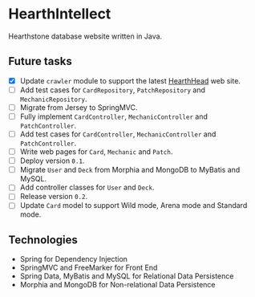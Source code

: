 # HearthIntellect

Hearthstone database website written in Java.

## Future tasks

- [x] Update `crawler` module to support the latest [HearthHead](http://www.hearthhead.com/) web site.
- [ ] Add test cases for `CardRepository`, `PatchRepository` and `MechanicRepository`.
- [ ] Migrate from Jersey to SpringMVC.
- [ ] Fully implement `CardController`, `MechanicController` and `PatchController`.
- [ ] Add test cases for `CardController`, `MechanicController` and `PatchController`.
- [ ] Write web pages for `Card`, `Mechanic` and `Patch`.
- [ ] Deploy version `0.1`.
- [ ] Migrate `User` and `Deck` from Morphia and MongoDB to MyBatis and MySQL.
- [ ] Add controller classes for `User` and `Deck`.
- [ ] Release version `0.2`.
- [ ] Update `Card` model to support Wild mode, Arena mode and Standard mode.

## Technologies

- Spring for Dependency Injection
- SpringMVC and FreeMarker for Front End
- Spring Data, MyBatis and MySQL for Relational Data Persistence
- Morphia and MongoDB for Non-relational Data Persistence